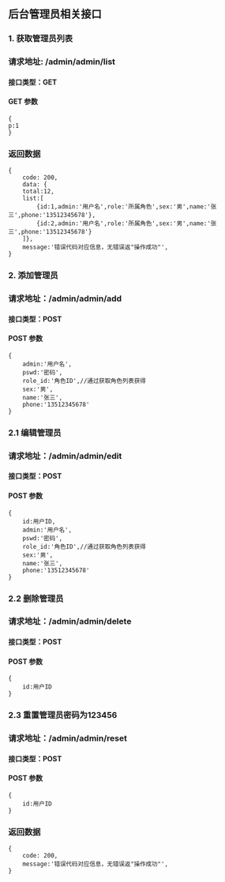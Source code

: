 ## 后台管理员相关接口

### 1. 获取管理员列表
### 请求地址: /admin/admin/list

#### 接口类型：GET

#### GET 参数

```
{
p:1
}
```

### 返回数据

```
{
    code: 200,
    data: {
    total:12,
    list:[
        {id:1,admin:'用户名',role:'所属角色',sex:'男',name:'张三',phone:'13512345678'},
        {id:2,admin:'用户名',role:'所属角色',sex:'男',name:'张三',phone:'13512345678'}
    ]},
    message:'错误代码对应信息，无错误返"操作成功"',
}
```
### 2. 添加管理员
### 请求地址：/admin/admin/add

#### 接口类型：POST
#### POST 参数

```$xslt
{
    admin:'用户名',
    pswd:'密码',
    role_id:'角色ID',//通过获取角色列表获得
    sex:'男',
    name:'张三',
    phone:'13512345678'
}
```
### 2.1 编辑管理员
   ### 请求地址：/admin/admin/edit
   
   #### 接口类型：POST
   #### POST 参数
   
```$xslt
{
    id:用户ID,
    admin:'用户名',
    pswd:'密码',
    role_id:'角色ID',//通过获取角色列表获得
    sex:'男',
    name:'张三',
    phone:'13512345678'
}
```
### 2.2 删除管理员
   ### 请求地址：/admin/admin/delete
   
   #### 接口类型：POST
   #### POST 参数
   
   ```$xslt
   {
       id:用户ID
   }
   ```
### 2.3 重置管理员密码为123456
   ### 请求地址：/admin/admin/reset
   
   #### 接口类型：POST
   #### POST 参数
   
   ```$xslt
   {
       id:用户ID
   }
   ```


### 返回数据

```
{
    code: 200,
    message:'错误代码对应信息，无错误返"操作成功"',
}
```
